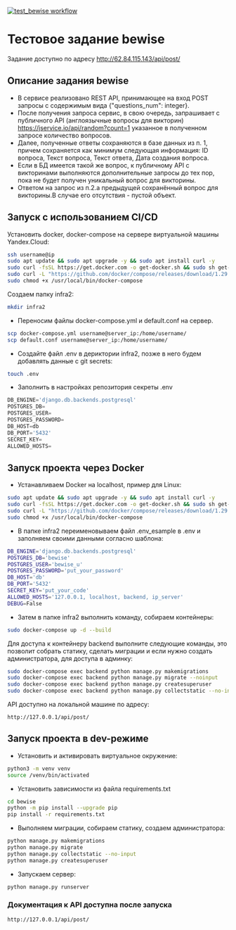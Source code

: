 [![test_bewise workflow](https://github.com/themasterid/test_bewise/actions/workflows/test_bewise.yml/badge.svg)](https://github.com/themasterid/test_bewise/actions/workflows/test_bewise.yml)
# Тестовое задание bewise

Задание доступно по адресу http://62.84.115.143/api/post/

## Описание задания bewise
- В сервисе реализовано REST API, принимающее на вход POST запросы с содержимым вида {"questions_num": integer}.
- После получения запроса сервис, в свою очередь, запрашивает с публичного API (англоязычные вопросы для викторин) https://jservice.io/api/random?count=1 указанное в полученном запросе количество вопросов.
- Далее, полученные ответы сохраняются в базе данных из п. 1, причем сохраняется как минимум следующая информация: ID вопроса, Текст вопроса, Текст ответа, Дата создания вопроса.
- Если в БД имеется такой же вопрос, к публичному API с викторинами выполняются дополнительные запросы до тех пор, пока не будет получен уникальный вопрос для викторины.
- Ответом на запрос из п.2.a предыдущей сохранённый вопрос для викторины.В случае его отсутствия - пустой объект.


## Запуск с использованием CI/CD

Установить docker, docker-compose на сервере виртуальной машины Yandex.Cloud:
```bash
ssh username@ip
sudo apt update && sudo apt upgrade -y && sudo apt install curl -y
sudo curl -fsSL https://get.docker.com -o get-docker.sh && sudo sh get-docker.sh && sudo rm get-docker.sh
sudo curl -L "https://github.com/docker/compose/releases/download/1.29.2/docker-compose-$(uname -s)-$(uname -m)" -o /usr/local/bin/docker-compose
sudo chmod +x /usr/local/bin/docker-compose
```
Создаем папку infra2:
```bash
mkdir infra2
```
- Переносим файлы docker-compose.yml и default.conf на сервер.

```bash
scp docker-compose.yml username@server_ip:/home/username/
scp default.conf username@server_ip:/home/username/
```
- Создайте файл .env в дериктории infra2, позже в него будем добавлять данные с git secrets:

```bash
touch .env
```
- Заполнить в настройках репозитория секреты .env

```python
DB_ENGINE='django.db.backends.postgresql'
POSTGRES_DB=
POSTGRES_USER=
POSTGRES_PASSWORD=
DB_HOST=db
DB_PORT='5432'
SECRET_KEY=
ALLOWED_HOSTS=
```

## Запуск проекта через Docker
- Устанавливаем Docker на localhost, пример для Linux:

```bash
sudo apt update && sudo apt upgrade -y && sudo apt install curl -y
sudo curl -fsSL https://get.docker.com -o get-docker.sh && sudo sh get-docker.sh && sudo rm get-docker.sh
sudo curl -L "https://github.com/docker/compose/releases/download/1.29.2/docker-compose-$(uname -s)-$(uname -m)" -o /usr/local/bin/docker-compose
sudo chmod +x /usr/local/bin/docker-compose
```

- В папке infra2 переименовываем файл .env_esample в .env и заполняем своими данными согласно шаблона:

```bash
DB_ENGINE='django.db.backends.postgresql'
POSTGRES_DB='bewise'
POSTGRES_USER='bewise_u'
POSTGRES_PASSWORD='put_your_password'
DB_HOST='db'
DB_PORT='5432'
SECRET_KEY='put_your_code'
ALLOWED_HOSTS='127.0.0.1, localhost, backend, ip_server'
DEBUG=False
```

- Затем в папке infra2 выполнить команду, собираем контейнеры:

```bash
sudo docker-compose up -d --build
```

Для доступа к контейнеру backend выполните следующие команды, это позволит собрать статику, сделать миграции и если нужно создать администратора, для доступа в админку:

```bash
sudo docker-compose exec backend python manage.py makemigrations
sudo docker-compose exec backend python manage.py migrate --noinput 
sudo docker-compose exec backend python manage.py createsuperuser
sudo docker-compose exec backend python manage.py collectstatic --no-input
```

API доступно на локальной машине по адресу: 
```text
http://127.0.0.1/api/post/
```


## Запуск проекта в dev-режиме

- Установить и активировать виртуальное окружение:

```bash
python3 -m venv venv
source /venv/bin/activated
```

- Установить зависимости из файла requirements.txt

```bash
cd bewise
python -m pip install --upgrade pip
pip install -r requirements.txt
```

- Выполняем миграции, собираем статику, создаем администратора:

```bash
python manage.py makemigrations
python manage.py migrate
python manage.py collectstatic --no-input
python manage.py createsuperuser
```

- Запускаем сервер:
```bash
python manage.py runserver
```

### Документация к API доступна после запуска
```text
http://127.0.0.1/api/post/
```
